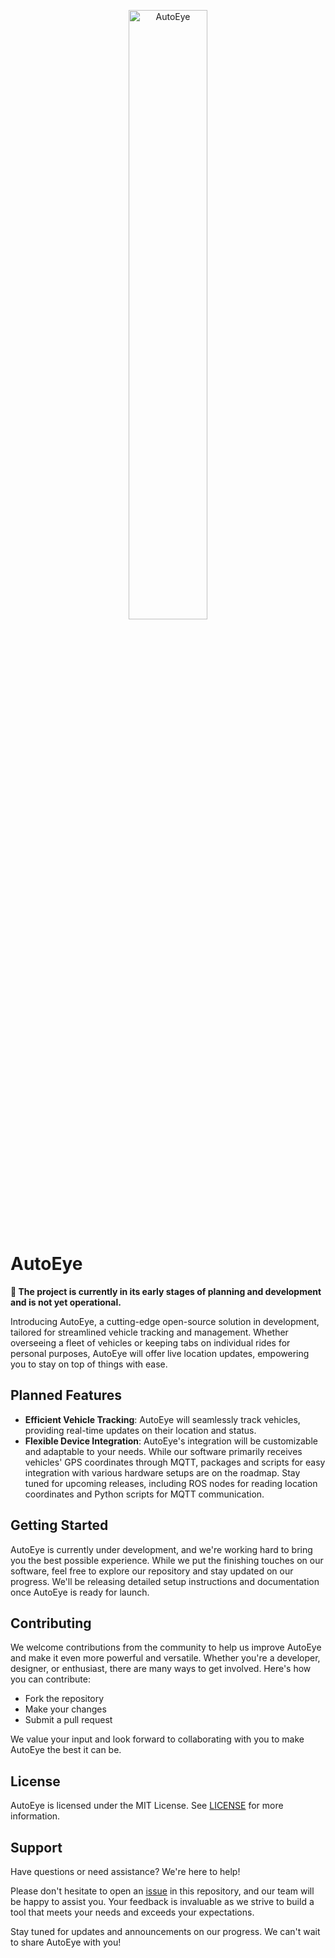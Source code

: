 <p align="center">
  <img width="50%" src="https://github.com/AV-Lab/AutoEye/assets/133870502/1b8ab11b-cfa6-4965-a9db-dbd24524a207" alt="AutoEye" />
</p>

# AutoEye

**🔴 The project is currently in its early stages of planning and development and is not yet operational.**

Introducing AutoEye, a cutting-edge open-source solution in development, tailored for streamlined vehicle tracking and management. Whether overseeing a fleet of vehicles or keeping tabs on individual rides for personal purposes, AutoEye will offer live location updates, empowering you to stay on top of things with ease.

## Planned Features
- **Efficient Vehicle Tracking**: AutoEye will seamlessly track vehicles, providing real-time updates on their location and status.
- **Flexible Device Integration**: AutoEye's integration will be customizable and adaptable to your needs. While our software primarily receives vehicles' GPS coordinates through MQTT, packages and scripts for easy integration with various hardware setups are on the roadmap. Stay tuned for upcoming releases, including ROS nodes for reading location coordinates and Python scripts for MQTT communication.

## Getting Started
AutoEye is currently under development, and we're working hard to bring you the best possible experience. While we put the finishing touches on our software, feel free to explore our repository and stay updated on our progress. We'll be releasing detailed setup instructions and documentation once AutoEye is ready for launch.

## Contributing
We welcome contributions from the community to help us improve AutoEye and make it even more powerful and versatile. Whether you're a developer, designer, or enthusiast, there are many ways to get involved. Here's how you can contribute:

- Fork the repository
- Make your changes
- Submit a pull request

We value your input and look forward to collaborating with you to make AutoEye the best it can be.

## License
AutoEye is licensed under the MIT License. See [LICENSE](LICENSE) for more information.

## Support
Have questions or need assistance? We're here to help!

Please don't hesitate to open an [issue](../../issues) in this repository, and our team will be happy to assist you. Your feedback is invaluable as we strive to build a tool that meets your needs and exceeds your expectations.

Stay tuned for updates and announcements on our progress. We can't wait to share AutoEye with you!
